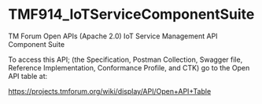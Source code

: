 # TMF914_IoTServiceComponentSuite
TM Forum Open APIs (Apache 2.0) IoT Service Management API Component Suite

To access this API; (the Specification, Postman Collection, Swagger file, Reference Implementation, Conformance Profile, and CTK) go to the Open API table at:

https://projects.tmforum.org/wiki/display/API/Open+API+Table
